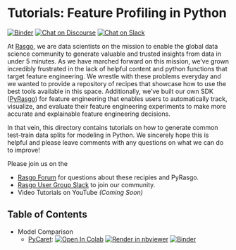 # Tutorials: Feature Profiling in Python
[![Binder](https://mybinder.org/badge_logo.svg)](https://mybinder.org/v2/gh/rasgointelligence/feature-engineering-tutorials/main) [![Chat on Discourse](https://img.shields.io/discourse/status?server=https%3A%2F%2Fforum.rasgoml.com)](https://forum.rasgoml.com/) [![Chat on Slack](https://img.shields.io/badge/chat-on%20Slack-brightgreen.svg)](https://join.slack.com/t/rasgousergroup/shared_invite/zt-nytkq6np-ANEJvbUSbT2Gkvc8JICp3g)

At [Rasgo](https://www.rasgoml.com/), we are data scientists on the mission to enable the global data science community to generate valuable and trusted insights from data in under 5 minutes. As we have marched forward on this mission, we’ve grown incredibly frustrated in the lack of helpful content and python functions that target feature engineering. We wrestle with these problems everyday and we wanted to provide a repository of recipes that showcase how to use the best tools available in this space. Additionally, we’ve built our own SDK ([PyRasgo](https://github.com/rasgointelligence/pyrasgo/blob/main/tutorials/PyRasgo%20Tutorial.ipynb)) for feature engineering that enables users to automatically track, visualize, and evaluate their feature engineering experiments to make more accurate and explainable feature engineering decisions. 

In that vein, this directory contains tutorials on how to generate common test-train data splits for modeling in Python. We sincerely hope this is helpful and please leave comments with any questions on what we can do to improve!

Please join us on the 
* [Rasgo Forum](https://forum.rasgoml.com) for questions about these recipies and PyRasgo.
* [Rasgo User Group Slack](https://join.slack.com/t/rasgousergroup/shared_invite/zt-nytkq6np-ANEJvbUSbT2Gkvc8JICp3g) to join our community.
* Video Tutorials on YouTube _(Coming Soon)_

## Table of Contents
* Model Comparison
    * [PyCaret](https://github.com/rasgointelligence/feature-engineering-tutorials/blob/main/model-selection/model-comparison/pycaret-comparison.ipynb): [![Open In Colab](https://colab.research.google.com/assets/colab-badge.svg)](https://colab.research.google.com/github/rasgointelligence/feature-engineering-tutorials/blob/main/model-selection/model-comparison/pycaret-comparison.ipynb) [![Render in nbviewer](https://github.com/jupyter/design/blob/master/logos/Badges/nbviewer_badge.svg)](https://nbviewer.jupyter.org/github/rasgointelligence/feature-engineering-tutorials/blob/main/model-selection/model-comparison/pycaret-comparison.ipynb) [![Binder](https://mybinder.org/badge_logo.svg)](https://mybinder.org/v2/gh/rasgointelligence/feature-engineering-tutorials/main?filepath=model-selection/model-comparison/pycaret-comparison.ipynb)
